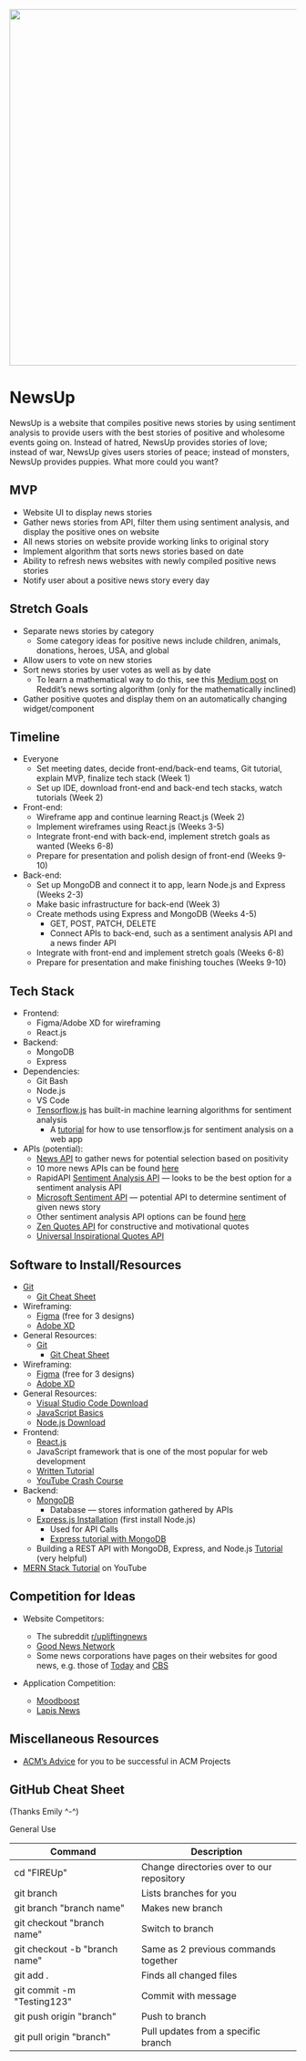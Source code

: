 <p align="center">
<img src="https://github.com/acm-projects/NewsUp/blob/main/GermanNewspaper.jpg" width="625"/>
</p>

# NewsUp
NewsUp is a website that compiles positive news stories by using sentiment analysis to provide users with the best stories of positive and wholesome events going on. Instead of hatred, NewsUp provides stories of love; instead of war, NewsUp gives users stories of peace; instead of monsters, NewsUp provides puppies. What more could you want?

## MVP
* Website UI to display news stories 
* Gather news stories from API, filter them using sentiment analysis, and display the positive ones on website
* All news stories on website provide working links to original story
* Implement algorithm that sorts news stories based on date
* Ability to refresh news websites with newly compiled positive news stories
* Notify user about a positive news story every day

## Stretch Goals
* Separate news stories by category 
  * Some category ideas for positive news include children, animals, donations, heroes, USA, and global
* Allow users to vote on new stories
* Sort news stories by user votes as well as by date
  * To learn a mathematical way to do this, see this [Medium post](https://medium.com/hacking-and-gonzo/how-reddit-ranking-algorithms-work-ef111e33d0d9) on Reddit’s news sorting algorithm (only for the mathematically inclined)
* Gather positive quotes and display them on an automatically changing widget/component

## Timeline
* Everyone
  * Set meeting dates, decide front-end/back-end teams, Git tutorial, explain MVP, finalize tech stack (Week 1)
  * Set up IDE, download front-end and back-end tech stacks, watch tutorials (Week 2)
* Front-end:
  * Wireframe app and continue learning React.js (Week 2)
  * Implement wireframes using React.js (Weeks 3-5)
  * Integrate front-end with back-end, implement stretch goals as wanted (Weeks 6-8)
  * Prepare for presentation and polish design of front-end (Weeks 9-10)
* Back-end:
  * Set up MongoDB and connect it to app, learn Node.js and Express (Weeks 2-3)
  * Make basic infrastructure for back-end (Week 3)
  * Create methods using Express and MongoDB (Weeks 4-5)
    * GET, POST, PATCH, DELETE
    * Connect APIs to back-end, such as a sentiment analysis API and a news finder API
  * Integrate with front-end and implement stretch goals (Weeks 6-8)
  * Prepare for presentation and make finishing touches (Weeks 9-10)

## Tech Stack
* Frontend:
  * Figma/Adobe XD for wireframing
  * React.js
* Backend:
  * MongoDB 
  * Express
* Dependencies:
  * Git Bash
  * Node.js
  * VS Code
  * [Tensorflow.js](https://www.tensorflow.org/js) has built-in machine learning algorithms for sentiment analysis
    * A [tutorial](https://nifesimifrank.medium.com/how-to-train-and-deploy-a-sentiment-analysis-web-app-703c05b374fd) for how to use tensorflow.js for sentiment analysis on a web app
* APIs (potential):
  * [News API](https://newsapi.org/) to gather news for potential selection based on positivity
  * 10 more news APIs can be found [here](https://rapidapi.com/blog/rapidapi-featured-news-apis/)
  * RapidAPI [Sentiment Analysis API](https://rapidapi.com/twinword/api/sentiment-analysis/) — looks to be the best option for a sentiment analysis API
  * [Microsoft Sentiment API](https://docs.microsoft.com/en-us/rest/api/cognitiveservices-textanalytics/3.0/Sentiment/Sentiment) — potential API to determine sentiment of given news story
  * Other sentiment analysis API options can be found [here](https://rapidapi.com/blog/sentiment-analysis-apis/)
  * [Zen Quotes API](https://zenquotes.io/) for constructive and motivational quotes
  * [Universal Inspirational Quotes API](https://rapidapi.com/HealThruWords/api/universal-inspirational-quotes/)
  
## Software to Install/Resources
* [Git](https://git-scm.com/downloads)
  * [Git Cheat Sheet](https://education.github.com/git-cheat-sheet-education.pdf)
* Wireframing: 
  * [Figma](https://www.figma.com/) (free for 3 designs)
  * [Adobe XD](https://www.adobe.com/products/xd.html)
* General Resources:
  * [Git](https://git-scm.com/downloads)
    * [Git Cheat Sheet](https://education.github.com/git-cheat-sheet-education.pdf)
* Wireframing: 
  * [Figma](https://www.figma.com/) (free for 3 designs)
  * [Adobe XD](https://www.adobe.com/products/xd.html)
* General Resources:
  * [Visual Studio Code Download](https://code.visualstudio.com/)
  * [JavaScript Basics](https://learnjavascript.online/)
  * [Node.js Download](https://nodejs.org/en/download/)
* Frontend: 
  * [React.js](https://reactjs.org/)
  * JavaScript framework that is one of the most popular for web development
  * [Written Tutorial](https://reactjs.org/tutorial/tutorial.html)
  * [YouTube Crash Course](https://www.youtube.com/watch?v=w7ejDZ8SWv8)
* Backend: 
  * [MongoDB](https://www.mongodb.com/)
    * Database — stores information gathered by APIs
  * [Express.js Installation](https://expressjs.com/en/starter/installing.html) (first install Node.js)
    * Used for API Calls
    * [Express tutorial with MongoDB](https://developer.mozilla.org/en-US/docs/Learn/Server-side/Express_Nodejs)
  * Building a REST API with MongoDB, Express, and Node.js [Tutorial](https://youtu.be/fgTGADljAeg) (very helpful)
* [MERN Stack Tutorial](https://www.youtube.com/watch?v=7CqJlxBYj-M) on YouTube

## Competition for Ideas

* Website Competitors: 
  * The subreddit [r/upliftingnews](https://www.reddit.com/r/UpliftingNews/)
  * [Good News Network](https://www.goodnewsnetwork.org/)
  * Some news corporations have pages on their websites for good news, e.g. those of [Today](https://www.today.com/news/good-news) and [CBS](https://www.cbsnews.com/theuplift/)

* Application Competition:
  * [Moodboost](https://apps.apple.com/us/app/moodboost-good-news-only/id1375114377)
  * [Lapis News](https://apps.apple.com/us/app/lapis-news-only-the-good-news/id1527590034)

## Miscellaneous Resources
* [ACM’s Advice](https://docs.google.com/document/d/18Zi3DrKG5e6g5Bojr8iqxIu6VIGl86YBSFlsnJnlM88/edit) for you to be successful in ACM Projects


## GitHub Cheat Sheet
(Thanks Emily ^-^)

General Use

| Command | Description |
| ------ | ------ |
| cd "FIREUp" | Change directories over to our repository |
| git branch | Lists branches for you |
| git branch "branch name" | Makes new branch |
| git checkout "branch name" | Switch to branch |
| git checkout -b "branch name" | Same as 2 previous commands together |
| git add . | Finds all changed files |
| git commit -m "Testing123" | Commit with message |
| git push origin "branch" | Push to branch |
| git pull origin "branch" | Pull updates from a specific branch |

